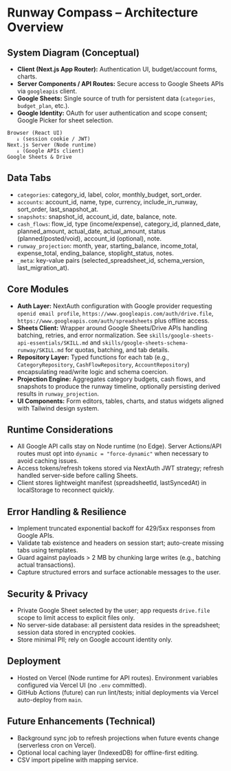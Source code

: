 # Runway Compass – Architecture Overview

## System Diagram (Conceptual)
- **Client (Next.js App Router):** Authentication UI, budget/account forms, charts.
- **Server Components / API Routes:** Secure access to Google Sheets APIs via `googleapis` client.
- **Google Sheets:** Single source of truth for persistent data (`categories`, `budget_plan`, etc.).
- **Google Identity:** OAuth for user authentication and scope consent; Google Picker for sheet selection.

```
Browser (React UI)
   ↓ (session cookie / JWT)
Next.js Server (Node runtime)
   ↓ (Google APIs client)
Google Sheets & Drive
```

## Data Tabs
- `categories`: category_id, label, color, monthly_budget, sort_order.
- `accounts`: account_id, name, type, currency, include_in_runway, sort_order, last_snapshot_at.
- `snapshots`: snapshot_id, account_id, date, balance, note.
- `cash_flows`: flow_id, type (income/expense), category_id, planned_date, planned_amount, actual_date, actual_amount, status (planned/posted/void), account_id (optional), note.
- `runway_projection`: month, year, starting_balance, income_total, expense_total, ending_balance, stoplight_status, notes.
- `_meta`: key-value pairs (selected_spreadsheet_id, schema_version, last_migration_at).

## Core Modules
- **Auth Layer:** NextAuth configuration with Google provider requesting `openid email profile`, `https://www.googleapis.com/auth/drive.file`, `https://www.googleapis.com/auth/spreadsheets` plus offline access.
- **Sheets Client:** Wrapper around Google Sheets/Drive APIs handling batching, retries, and error normalization. See `skills/google-sheets-api-essentials/SKILL.md` and `skills/google-sheets-schema-runway/SKILL.md` for quotas, batching, and tab details.
- **Repository Layer:** Typed functions for each tab (e.g., `CategoryRepository`, `CashFlowRepository`, `AccountRepository`) encapsulating read/write logic and schema coercion.
- **Projection Engine:** Aggregates category budgets, cash flows, and snapshots to produce the runway timeline, optionally persisting derived results in `runway_projection`.
- **UI Components:** Form editors, tables, charts, and status widgets aligned with Tailwind design system.

## Runtime Considerations
- All Google API calls stay on Node runtime (no Edge). Server Actions/API routes must opt into `dynamic = "force-dynamic"` when necessary to avoid caching issues.
- Access tokens/refresh tokens stored via NextAuth JWT strategy; refresh handled server-side before calling Sheets.
- Client stores lightweight manifest (spreadsheetId, lastSyncedAt) in localStorage to reconnect quickly.

## Error Handling & Resilience
- Implement truncated exponential backoff for 429/5xx responses from Google APIs.
- Validate tab existence and headers on session start; auto-create missing tabs using templates.
- Guard against payloads > 2 MB by chunking large writes (e.g., batching actual transactions).
- Capture structured errors and surface actionable messages to the user.

## Security & Privacy
- Private Google Sheet selected by the user; app requests `drive.file` scope to limit access to explicit files only.
- No server-side database: all persistent data resides in the spreadsheet; session data stored in encrypted cookies.
- Store minimal PII; rely on Google account identity only.

## Deployment
- Hosted on Vercel (Node runtime for API routes). Environment variables configured via Vercel UI (no `.env` committed).
- GitHub Actions (future) can run lint/tests; initial deployments via Vercel auto-deploy from `main`.

## Future Enhancements (Technical)
- Background sync job to refresh projections when future events change (serverless cron on Vercel).
- Optional local caching layer (IndexedDB) for offline-first editing.
- CSV import pipeline with mapping service.
